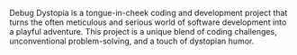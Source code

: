 Debug Dystopia is a tongue-in-cheek coding and development project that turns the often meticulous and serious world of software development into a playful adventure. 
This project is a unique blend of coding challenges, unconventional problem-solving, and a touch of dystopian humor.
